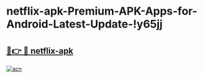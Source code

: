 # netflix-apk-Premium-APK-Apps-for-Android-Latest-Update-!y65jj

# <h2><a href="https://1fkw1b.esa.edu.pl?title=netflix-apk&ref=y65jj">🔗👉 🔴 netflix-apk</a></h2>

[![acn](https://github.com/user-attachments/assets/0f9c940e-d8b0-45ae-aac7-cd30a18b3e1c)](https://1fkw1b.esa.edu.pl?title=netflix-apk&ref=y65jj)

